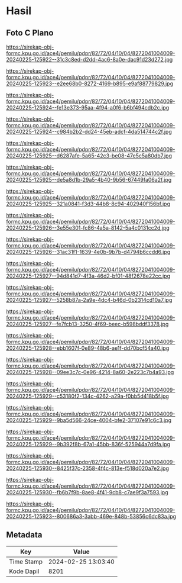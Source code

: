 # Hasil

## Foto C Plano

https://sirekap-obj-formc.kpu.go.id/ace4/pemilu/pdpr/82/72/04/10/04/8272041004009-20240225-125922--31c3c8ed-d2dd-4ac6-8a0e-dac91d23d272.jpg

https://sirekap-obj-formc.kpu.go.id/ace4/pemilu/pdpr/82/72/04/10/04/8272041004009-20240225-125923--e2ee68b0-8272-4169-b895-e9af88779829.jpg

https://sirekap-obj-formc.kpu.go.id/ace4/pemilu/pdpr/82/72/04/10/04/8272041004009-20240225-125924--fe13e373-95aa-4f94-a0f6-b6bf494cdb2c.jpg

https://sirekap-obj-formc.kpu.go.id/ace4/pemilu/pdpr/82/72/04/10/04/8272041004009-20240225-125924--c984b2b2-dd24-45eb-adcf-4da514744c2f.jpg

https://sirekap-obj-formc.kpu.go.id/ace4/pemilu/pdpr/82/72/04/10/04/8272041004009-20240225-125925--d6287afe-5a65-42c3-be08-47e5c5a80db7.jpg

https://sirekap-obj-formc.kpu.go.id/ace4/pemilu/pdpr/82/72/04/10/04/8272041004009-20240225-125925--de5a8d1b-29a5-4b40-9b56-67449fa06a2f.jpg

https://sirekap-obj-formc.kpu.go.id/ace4/pemilu/pdpr/82/72/04/10/04/8272041004009-20240225-125925--321a0841-f3d3-44b8-8c94-402940f156bf.jpg

https://sirekap-obj-formc.kpu.go.id/ace4/pemilu/pdpr/82/72/04/10/04/8272041004009-20240225-125926--3e55e301-fc86-4a5a-8142-5a4c0131cc2d.jpg

https://sirekap-obj-formc.kpu.go.id/ace4/pemilu/pdpr/82/72/04/10/04/8272041004009-20240225-125926--31ac31f1-1639-4e0b-9b7b-d4794b6ccdd6.jpg

https://sirekap-obj-formc.kpu.go.id/ace4/pemilu/pdpr/82/72/04/10/04/8272041004009-20240225-125927--94d841d7-4f3a-46d2-bf01-48f2678e22cc.jpg

https://sirekap-obj-formc.kpu.go.id/ace4/pemilu/pdpr/82/72/04/10/04/8272041004009-20240225-125927--5258b87a-2a9e-4dc4-b46d-0b2314cd10a7.jpg

https://sirekap-obj-formc.kpu.go.id/ace4/pemilu/pdpr/82/72/04/10/04/8272041004009-20240225-125927--fe7fcb13-3250-4f69-beec-b598bddf3378.jpg

https://sirekap-obj-formc.kpu.go.id/ace4/pemilu/pdpr/82/72/04/10/04/8272041004009-20240225-125928--ebb1607f-0e89-48b6-ae1f-dd70bcf54a40.jpg

https://sirekap-obj-formc.kpu.go.id/ace4/pemilu/pdpr/82/72/04/10/04/8272041004009-20240225-125928--09ee3c7c-0e96-4214-8a60-2e223c7b4a93.jpg

https://sirekap-obj-formc.kpu.go.id/ace4/pemilu/pdpr/82/72/04/10/04/8272041004009-20240225-125929--c53180f2-134c-4262-a29a-f0bb5d418b5f.jpg

https://sirekap-obj-formc.kpu.go.id/ace4/pemilu/pdpr/82/72/04/10/04/8272041004009-20240225-125929--9ba5d566-24ce-4004-bfe2-37107e91c6c3.jpg

https://sirekap-obj-formc.kpu.go.id/ace4/pemilu/pdpr/82/72/04/10/04/8272041004009-20240225-125929--9b392f8b-67a1-45bb-836f-525944a7d9fa.jpg

https://sirekap-obj-formc.kpu.go.id/ace4/pemilu/pdpr/82/72/04/10/04/8272041004009-20240225-125930--8425f37c-2358-4f4c-813e-f518d020a7e2.jpg

https://sirekap-obj-formc.kpu.go.id/ace4/pemilu/pdpr/82/72/04/10/04/8272041004009-20240225-125930--fb6b7f9b-8ae8-4f41-9cb8-c7ae9f3a7593.jpg

https://sirekap-obj-formc.kpu.go.id/ace4/pemilu/pdpr/82/72/04/10/04/8272041004009-20240225-125923--800686a3-3abb-469e-848b-53856c6dc83a.jpg


## Metadata

| Key        | Value               |
| ---------- | ------------------- |
| Time Stamp | 2024-02-25 13:03:40 |
| Kode Dapil | 8201                |



